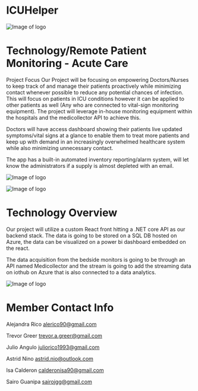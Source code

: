 # ICUHelper



![Image of logo](https://github.com/NurseHack4Health/ICUHelper/blob/master/0fb6c9f8-413f-415e-9468-e7e8430aac18.jfif)




# Technology/Remote Patient Monitoring - Acute Care
Project Focus
Our Project will be focusing on empowering Doctors/Nurses to keep track of and manage their patients proactively while minimizing contact whenever possible to reduce any potential chances of infection. This will focus on patients in ICU conditions however it can be applied to other patients as well (Any who are connected to vital-sign monitoring equipment). The project will leverage in-house monitoring equipment within the hospitals and the medicollector API to achieve this.
 
Doctors will have access dashboard showing their patients live updated symptoms/vital signs at a glance to enable them to treat more patients and keep up with demand in an increasingly overwhelmed healthcare system while also minimizing unnecessary contact. 

The app has a built-in automated inventory reporting/alarm system, will let know the administrators if a supply is almost depleted with an email.


![Image of logo](https://github.com/NurseHack4Health/ICUHelper/blob/master/f3413197-619d-4866-8100-4bcf3fcdd6a1.jfif)





![Image of logo](https://github.com/NurseHack4Health/ICUHelper/blob/master/f3413197-619d-4866-8100-4bcf3fcdd6a1.jfif)



 
# Technology Overview
Our project will utilize a custom React front hitting a .NET core API as our backend stack. The data is going to be stored on a SQL DB hosted on Azure, the data can be visualized on a power bi dashboard embedded on the react.
 
The data acquisition from the bedside monitors is going to be through an API named Medicollector and the stream is going to add the streaming data on iothub on Azure that is also connected to a data analytics. 


![Image of logo](https://github.com/NurseHack4Health/ICUHelper/blob/master/2020-05-17_03h33_01.png)


 
# Member Contact Info
 
Alejandra Rico  alerico90@gmail.com
 
Trevor Greer trevor.a.greer@gmail.com
 
Julio Angulo juliorico1993@gmail.com
 
Astrid Nino astrid.nio@outlook.com
 
Isa Calderon calderonisa90@gmail.com
 
Sairo Guanipa sairojgg@gmail.com
 


 
